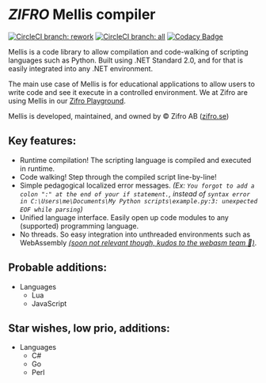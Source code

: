# _ZIFRO_ Mellis compiler

[![CircleCI branch: rework](https://img.shields.io/circleci/token/32eed7ac8019c96700eeb31e7feacc00b57d3899/project/github/zardan/compiler/rework.svg?label=%2Frework&logo=circleci)](https://circleci.com/gh/zardan/compiler)
[![CircleCI branch: all](https://img.shields.io/circleci/token/32eed7ac8019c96700eeb31e7feacc00b57d3899/project/github/zardan/compiler.svg?label=%2Fall&logo=circleci)](https://circleci.com/gh/zardan/compiler)
[![Codacy Badge](https://api.codacy.com/project/badge/Grade/ce4b06e6b3c243d29cb25ed8462980ae?branch=rework)](https://www.codacy.com?utm_source=github.com&amp;utm_medium=referral&amp;utm_content=zardan/compiler&amp;utm_campaign=Badge_Grade)

Mellis is a code library to allow compilation and code-walking of scripting languages such as Python.
Built using .NET Standard 2.0, and for that is easily integrated into any .NET environment.

The main use case of Mellis is for educational applications to allow users to write code and see it execute in a controlled environment.
We at Zifro are using Mellis in our [Zifro Playground](https://www.zifro.se/#playground).

Mellis is developed, maintained, and owned by © Zifro AB ([zifro.se](https://zifro.se/))

## Key features:

- Runtime compilation! The scripting language is compiled and executed in runtime.
- Code walking! Step through the compiled script line-by-line!
- Simple pedagogical localized error messages. _(Ex: `You forgot to add a colon ":" at the end of your if statement.`, instead of `syntax error in C:\Users\me\Documents\My Python scripts\example.py:3: unexpected EOF while parsing`)_
- Unified language interface. Easily open up code modules to any (supported) programming language.
- No threads. So easy integration into unthreaded environments such as WebAssembly _[(soon not relevant though, kudos to the webasm team 🤞)](https://github.com/WebAssembly/threads)_.

## Probable additions:

- Languages
  - Lua
  - JavaScript

## Star wishes, low prio, additions:

- Languages
  - C#
  - Go
  - Perl
